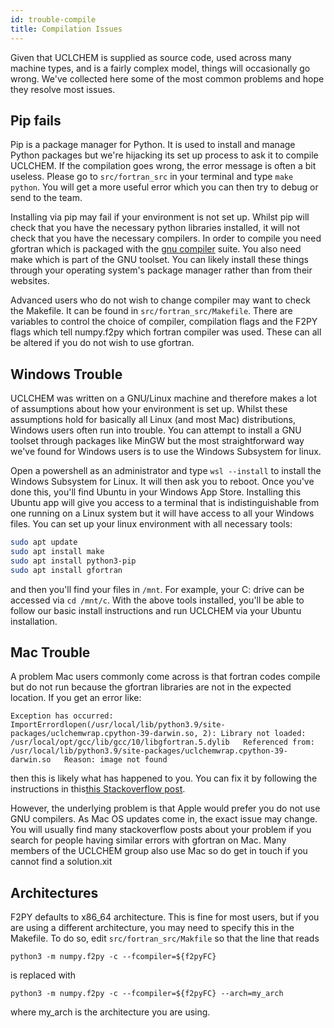 ```yaml
---
id: trouble-compile
title: Compilation Issues
---
```


Given that UCLCHEM is supplied as source code, used across many machine types, and is a fairly complex model, things will occasionally go wrong. We've collected here some of the most common problems and hope they resolve most issues.

## Pip fails
Pip is a package manager for Python. It is used to install and manage Python packages but we're hijacking its set up process to ask it to compile UCLCHEM. If the compilation goes wrong, the error message is often a bit useless. Please go to `src/fortran_src` in your terminal and type `make python`. You will get a more useful error which you can then try to debug or send to the team.

Installing via pip may fail if your environment is not set up. Whilst pip will check that you have the necessary python libraries installed, it will not check that you have the necessary compilers. In order to compile you need gfortran which is packaged with the [gnu compiler](https://gcc.gnu.org/) suite. You also need make which is part of the GNU toolset. You can likely install these things through your operating system's package manager rather than from their websites.

Advanced users who do not wish to change compiler may want to check the Makefile. It can be found in `src/fortran_src/Makefile`. There are variables to control the choice of compiler, compilation flags and the F2PY flags which tell numpy.f2py which fortran compiler was used. These can all be altered if you do not wish to use gfortran.

## Windows Trouble
UCLCHEM was written on a GNU/Linux machine and therefore makes a lot of assumptions about how your environment is set up. Whilst these assumptions hold for basically all Linux (and most Mac) distributions, Windows users often run into trouble. You can attempt to install a GNU toolset through packages like MinGW but the most straightforward way we've found for Windows users is to use the Windows Subsystem for linux.

Open a powershell as an administrator and type `wsl --install` to install the Windows Subsystem for Linux. It will then ask you to reboot. Once you've done this, you'll find Ubuntu in your Windows App Store. Installing this Ubuntu app will give you access to a terminal that is indistinguishable from one running on a Linux system but it will have access to all your Windows files. You can set up your linux environment with all necessary tools:

```bash
sudo apt update
sudo apt install make
sudo apt install python3-pip
sudo apt install gfortran
```

and then you'll find your files in `/mnt`. For example, your C: drive can be accessed via `cd /mnt/c`. With the above tools installed, you'll be able to follow our basic install instructions and run UCLCHEM via your Ubuntu installation.

## Mac Trouble
A problem Mac users commonly come across is that fortran codes compile but do not run because the gfortran libraries are not in the expected location. If you get an error like:
```
Exception has occurred: ImportErrordlopen(/usr/local/lib/python3.9/site-packages/uclchemwrap.cpython-39-darwin.so, 2): Library not loaded: /usr/local/opt/gcc/lib/gcc/10/libgfortran.5.dylib   Referenced from: /usr/local/lib/python3.9/site-packages/uclchemwrap.cpython-39-darwin.so   Reason: image not found
```
then this is likely what has happened to you. You can fix it by following the instructions in this[this Stackoverflow post](https://stackoverflow.com/questions/57207357/dyld-library-not-loaded-usr-local-gfortran-lib-libgfortran-3-dylib-reason-im). 

However, the underlying problem is that Apple would prefer you do not use GNU compilers. As Mac OS updates come in, the exact issue may change. You will usually find many stackoverflow posts about your problem if you search for people having similar errors with gfortran on Mac. Many members of the UCLCHEM group also use Mac so do get in touch if you cannot find a solution.xit

## Architectures
F2PY defaults to x86_64 architecture. This is fine for most users, but if you are using a different architecture, you may need to specify this in the Makefile. To do so, edit `src/fortran_src/Makfile` so that the line that reads

```
python3 -m numpy.f2py -c --fcompiler=${f2pyFC}
```
is replaced with

```
python3 -m numpy.f2py -c --fcompiler=${f2pyFC} --arch=my_arch
```

where my_arch is the architecture you are using.